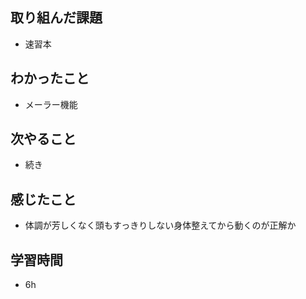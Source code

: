 ## 取り組んだ課題
- 速習本

## わかったこと
- メーラー機能

## 次やること
- 続き

## 感じたこと
- 体調が芳しくなく頭もすっきりしない身体整えてから動くのが正解か

## 学習時間
- 6h
